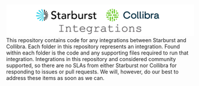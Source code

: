 ![starburst-collibra](https://github.com/starburstdata/starburst-collibra/blob/main/images/starburst-collibra-logo.png?raw=true)
This repository contains code for any integrations between Starburst and Collibra.  Each folder in this repository represents an integration.  Found within each folder is the code and any supporting files required to run that integration.  Integrations in this repository and considered community supported, so there are no SLAs from either Starburst nor Collibra for responding to issues or pull requests.  We will, however, do our best to address these items as soon as we can.


